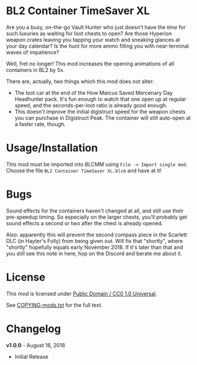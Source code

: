 BL2 Container TimeSaver XL
==========================

Are you a busy, on-the-go Vault Hunter who just doesn't have the
*time* for such luxuries as waiting for loot chests to open?  Are
those Hyperion weapon crates leaving you tapping your watch and
sneaking glances at your day calendar?  Is the hunt for more ammo
filling you with near-terminal waves of impatience?

Well, fret no longer!  This mod increases the opening animations
of all containers in BL2 by 5x.

There are, actually, two things which this mod does *not* alter:

 * The loot car at the end of the How Marcus Saved Mercenary Day
   Headhunter pack.  It's fun enough to watch that one open up at
   regular speed, and the seconds-per-loot ratio is already good
   enough.
 * This doesn't improve the initial digistruct speed for the weapon
   chests you can purchase in Digistruct Peak.  The container will
   still auto-open at a faster rate, though.

Usage/Installation
==================

This mod must be imported into BLCMM using `File -> Import single mod`.
Choose the file `BL2 Container TimeSaver XL.blcm` and have at it!

Bugs
====

Sound effects for the containers haven't changed at all, and still
use their pre-speedup timing.  So especially on the larger chests,
you'll probably get sound effects a second or two after the chest
is already opened.

Also: apparently this will prevent the second compass piece in the
Scarlett DLC (in Hayter's Folly) from being given out.  Will
fix that "shortly", where "shortly" hopefully equals early
November 2018.  If it's later than that and you still see this note
in here, hop on the Discord and berate me about it.

License
=======

This mod is licensed under
[Public Domain / CC0 1.0 Universal](https://creativecommons.org/publicdomain/zero/1.0/).

See [COPYING-mods.txt](../COPYING-mods.txt) for the full text.

Changelog
=========

**v1.0.0** - August 16, 2018
 * Initial Release
